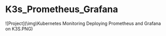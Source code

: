 # K3s_Prometheus_Grafana
![Project](\img\Kubernetes Monitoring Deploying Prometheus and Grafana on K3S.PNG)